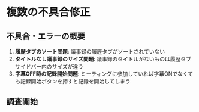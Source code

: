 # 複数の不具合修正

## 不具合・エラーの概要
1. **履歴タブのソート問題**: 議事録の履歴タブがソートされていない
2. **タイトルなし議事録のサイズ問題**: 議事録のタイトルがないものは履歴タブサイドバー内のサイズが違う
3. **字幕OFF時の記録開始問題**: ミーティングに参加していれば字幕ONでなくても記録開始ボタンを押すと記録を開始してしまう

## 調査開始